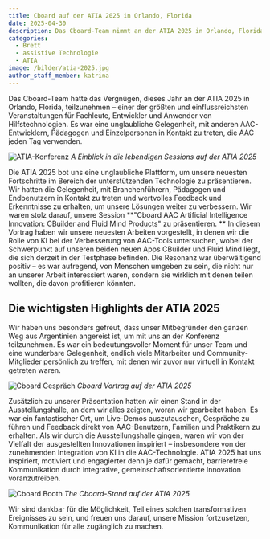 ```yaml
---
title: Cboard auf der ATIA 2025 in Orlando, Florida
date: 2025-04-30
description: Das Cboard-Team nimmt an der ATIA 2025 in Orlando, Florida, teil, um seine unterstützenden Technologielösungen zu präsentieren und mit Branchenführern in Kontakt zu treten.
categories:
  - Brett
  - assistive Technologie
  - ATIA
image: /bilder/atia-2025.jpg
author_staff_member: katrina
---
```


Das Cboard-Team hatte das Vergnügen, dieses Jahr an der ATIA 2025 in Orlando, Florida, teilzunehmen – einer der größten und einflussreichsten Veranstaltungen für Fachleute, Entwickler und Anwender von Hilfstechnologien. Es war eine unglaubliche Gelegenheit, mit anderen AAC-Entwicklern, Pädagogen und Einzelpersonen in Kontakt zu treten, die AAC jeden Tag verwenden.

![ATIA-Konferenz](/images/atia-2025-session.jpg) _A Einblick in die lebendigen Sessions auf der ATIA 2025_

Die ATIA 2025 bot uns eine unglaubliche Plattform, um unsere neuesten Fortschritte im Bereich der unterstützenden Technologie zu präsentieren. Wir hatten die Gelegenheit, mit Branchenführern, Pädagogen und Endbenutzern in Kontakt zu treten und wertvolles Feedback und Erkenntnisse zu erhalten, um unsere Lösungen weiter zu verbessern.
Wir waren stolz darauf, unsere Session \*\*"Cboard AAC Artificial Intelligence Innovation: CBuilder and Fluid Mind Products" zu präsentieren. \*\* In diesem Vortrag haben wir unsere neuesten Arbeiten vorgestellt, in denen wir die Rolle von KI bei der Verbesserung von AAC-Tools untersuchen, wobei der Schwerpunkt auf unseren beiden neuen Apps CBuilder und Fluid Mind liegt, die sich derzeit in der Testphase befinden. Die Resonanz war überwältigend positiv – es war aufregend, von Menschen umgeben zu sein, die nicht nur an unserer Arbeit interessiert waren, sondern sie wirklich mit denen teilen wollten, die davon profitieren könnten.

## Die wichtigsten Highlights der ATIA 2025

Wir haben uns besonders gefreut, dass unser Mitbegründer den ganzen Weg aus Argentinien angereist ist, um mit uns an der Konferenz teilzunehmen. Es war ein bedeutungsvoller Moment für unser Team und eine wunderbare Gelegenheit, endlich viele Mitarbeiter und Community-Mitglieder persönlich zu treffen, mit denen wir zuvor nur virtuell in Kontakt getreten waren.

![Cboard Gespräch](/images/atia-2025-conference.jpg) _Cboard Vortrag auf der ATIA 2025_

Zusätzlich zu unserer Präsentation hatten wir einen Stand in der Ausstellungshalle, an dem wir alles zeigten, woran wir gearbeitet haben. Es war ein fantastischer Ort, um Live-Demos auszutauschen, Gespräche zu führen und Feedback direkt von AAC-Benutzern, Familien und Praktikern zu erhalten. Als wir durch die Ausstellungshalle gingen, waren wir von der Vielfalt der ausgestellten Innovationen inspiriert – insbesondere von der zunehmenden Integration von KI in die AAC-Technologie.
ATIA 2025 hat uns inspiriert, motiviert und engagierter denn je dafür gemacht, barrierefreie Kommunikation durch integrative, gemeinschaftsorientierte Innovation voranzutreiben.

![Cboard Booth](/images/atia-2025-booth.jpg) _The Cboard-Stand auf der ATIA 2025_

Wir sind dankbar für die Möglichkeit, Teil eines solchen transformativen Ereignisses zu sein, und freuen uns darauf, unsere Mission fortzusetzen, Kommunikation für alle zugänglich zu machen.

